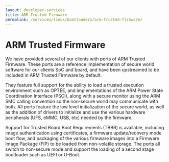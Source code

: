 ```yaml
---
layout: developer-services
title: ARM Trusted Firmware
permalink: /services/linux/bootloaders/arm-trusted-firmware/
---
```

# ARM Trusted Firmware

We have provided several of our clients with ports of ARM Trusted Firmware. These ports are a reference implementation of secure world software for our clients SoC and board, and have been upstreamed to be included in ARM Trusted Firmware by default.

They feature full support for the ability to load a trusted execution environment such as OPTEE, and implementations of the ARM Power State Coordination Interface (PSCI), along with a secure monitor using the ARM SMC calling convention so the non-secure world may communicate with both.  All ports feature the low level initialization of the secure world, as well as the addition of drivers to initialize and use the various hardware peripherals (UFS, eMMC, USB, etc) needed by the firmware.

Support for Trusted Board Boot Requirements (TBBR) is available, including image authentication using certificates, a firmware update/recovery mode boot flow, and packaging of the various firmware images into a Firmware Image Package (FIP) to be loaded from non-volatile storage. The ports all switch to non-secure mode and support the loading of a second stage bootloader such as UEFI or U-Boot.
